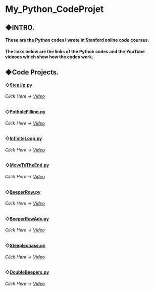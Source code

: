 # My_Python_CodeProjet

  ## ◆INTRO.
   #### These are the Python codes I wrote in Stanford online code courses.
   #### The links below are the links of the Python codes and the YouTube videoes which show how the codes work.

  ## ◆Code Projects.
   #### ◇[StepUp.py](https://github.com/ChaoHengLIU/My_Python_CodeProjet/blob/main/SC-Project/StepUp.py) 
   ######   Click Here → [Video](https://youtu.be/fO9FoZy4WB8)
   
   #### ◇[PotholeFilling.py](https://github.com/ChaoHengLIU/My_Python_CodeProjet/blob/main/SC-Project/PotholeFilling.py) 
   ######   Click Here → [Video](https://youtu.be/CFQviAKMtm0)
   
   #### ◇[InfiniteLoop.py](https://github.com/ChaoHengLIU/My_Python_CodeProjet/blob/main/SC-Project/InfiniteLoop.py) 
   ######   Click Here → [Video](https://youtu.be/ryqfQrBKVLE)
   
   #### ◇[MoveToTheEnd.py](https://github.com/ChaoHengLIU/My_Python_CodeProjet/blob/main/SC-Project/MoveToTheEnd.py)
   ######   Click Here → [Video](https://youtu.be/eo2l_hPHPNg)
   
   #### ◇[BeeperRow.py](https://github.com/ChaoHengLIU/My_Python_CodeProjet/blob/main/SC-Project/BeeperRow.py)
   ######   Click Here → [Video](https://youtu.be/O4hV_TXyIvY)
   
   #### ◇[BeeperRowAdv.py](https://github.com/ChaoHengLIU/My_Python_CodeProjet/blob/main/SC-Project/BeeperRowAdv.py)
   ######   Click Here → [Video](https://youtu.be/XXJ6vE9OSaY)
   
   #### ◇[Steeplechase.py](https://github.com/ChaoHengLIU/My_Python_CodeProjet/blob/main/SC-Project/Steeplechase.py)
   ######   Click Here → [Video](https://youtu.be/MZOkyjejfec)
   
   #### ◇[DoubleBeepers.py](https://github.com/ChaoHengLIU/My_Python_CodeProjet/blob/main/SC-Project/DoubleBeepers.py)
   ######   Click Here → [Video](https://youtu.be/mhyHk8IQoTg)
